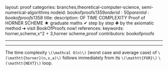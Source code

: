 layout: proof
categories: branches,theoretical-computer-science, semi-numerical-algorithms
nodeid: bookofproofs$1359
orderid: 50
parentid: bookofproofs$1358
title: 
description:  OF TIME COMPLEXITY Proof of HORNER SCHEME &#9733; graduate maths &#10004; step by step &#10010; by the axiomatic method &#10140; visit BookOfProofs now!
references: 
keywords: horner,scheme,x^2 + 3,horner scheme,proof
contributors: bookofproofs

---


---

The time complexity `\(\mathcal O(n)\)` (worst case and average case) of `\(\mathtt{horner}(n,x,a)\)` follows immediately from its `\(\mathtt{FOR}\)` `\(\mathtt{NEXT}\)` loop.
